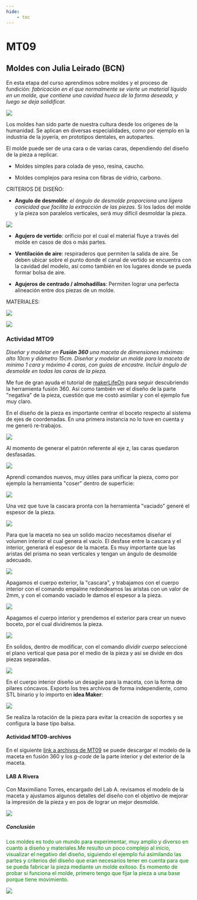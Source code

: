 ```yaml
---
hide:
    - toc
---
```


# MT09
## Moldes con Julia Leirado (BCN)
En esta etapa del curso aprendimos sobre moldes y el proceso de fundición: *fabricación en el que normalmente se vierte un material líquido en un molde, que contiene una cavidad hueca de la forma deseada, y luego se deja solidificar.* 

![](../images/MT09/1.JPG) 

Los moldes han sido parte de nuestra cultura desde los orígenes de la humanidad. Se aplican en diversas especialidades, como por ejemplo en la industria de la joyería, en prototipos dentales, en autopartes.  

El molde puede ser de una cara o de varias caras, dependiendo del diseño de la pieza a replicar.

- Moldes simples para colada de yeso, resina, caucho.

- Moldes complejos para resina con fibras de vidrio, carbono.

CRITERIOS DE DISEÑO:

- **Angulo de desmolde**: *el ángulo de desmolde proporciona una ligera conicidad que facilita la extracción de las piezas*.
Si los lados del molde y la pieza son paralelos verticales, será muy difícil desmoldar la pieza. 

![](../images/MT09/2.JPG) 

- **Agujero de vertido**: orificio por el cual el material fluye a través del molde en casos de dos o más partes. 

- **Ventilación de aire**: respiraderos que permiten la salida de aire.
Se deben ubicar sobre el punto donde el canal de vertido se encuentra con la cavidad del modelo, así como también en los lugares donde se pueda formar bolsa de aire. 

- **Agujeros de centrado / almohadillas**: 
Permiten lograr una perfecta alineación entre dos piezas de un molde. 

MATERIALES: 

 ![](../images/MT09/1m.jpg) 

 ![](../images/MT09/2m.jpg) 

### Actividad MTO9

 *Diseñar y modelar en **Fusión 360** una maceta de dimensiones máximas: alto 10cm y diámetro 15cm.
 Diseñar y modelar un molde para la maceta de mínimo 1 cara y máximo 4 caras, con guías de encastre. 
 Incluir ángulo de desmolde en todas las caras de la pieza.*

Me fue de gran ayuda el tutorial de [makerLifeOn](https://www.youtube.com/watch?v=gVrJOnB1VHU) para seguir descubriendo la herramienta fusión 360. Así como también ver el diseño de la parte "negativa" de la pieza, cuestión que me costó asimilar y con el ejemplo fue muy claro.


En el diseño de la pieza es importante centrar el boceto respecto al sistema de ejes de coordenadas. 
En una primera instancia no lo tuve en cuenta y me generó re-trabajos.

![](../images/MT09/m1.JPG) 

Al momento de generar el patrón referente al eje z, las caras quedaron desfasadas. 

![](../images/MT09/m2.JPG)

Aprendí comandos nuevos, muy útiles para unificar la pieza, como por ejemplo la herramienta "coser" dentro de superficie: 

![](../images/MT09/m3.JPG)

Una vez que tuve la cascara pronta con la herramienta "vaciado" generé el espesor de la pieza.

![](../images/MT09/m4.JPG)

Para que la maceta no sea un solido macizo necesitamos diseñar el volumen interior el cual genera el vacío. El desfase entre la cascara y el interior, generará el espesor de la maceta. 
Es muy importante que las aristas del prisma no sean verticales y tengan un ángulo de desmolde adecuado. 

![](../images/MT09/m5.JPG)

Apagamos el cuerpo exterior, la "cascara", y trabajamos con el cuerpo interior con el comando empalme redondeamos las aristas con un valor de 2mm, y con el comando vaciado le damos el espesor a la pieza.

![](../images/MT09/m6.JPG)

Apagamos el cuerpo interior y prendemos el exterior para crear un nuevo boceto, por el cual dividiremos la pieza. 

![](../images/MT09/m7.JPG)

En solidos, dentro de modificar, con el comando *dividir cuerpo* seleccioné el plano vertical que pasa por el medio de la pieza y así se divide en dos piezas separadas. 

![](../images/MT09/m8.JPG)

En el cuerpo interior diseño un desagüe para la maceta, con la forma de pilares cóncavos.
Exporto los tres archivos de forma independiente, como STL binario y lo importo en **idea Maker**:

![](../images/MT09/m9.JPG)

Se realiza la rotación de la pieza para evitar la creación de soportes y se configura la base tipo balsa. 

#### Actividad MTO9-archivos 

En el siguiente [link a archivos de MT09](https://drive.google.com/drive/u/0/folders/185s9ItCN6rT45JQD6yXyU4WL12Q8dqM2) se puede descargar el modelo de la maceta en fusión 360 y los *g-code* de la parte interior y del exterior de la maceta. 

#### **LAB A Rivera**
Con Maximiliano Torres, encargado del Lab A. revisamos el modelo de la maceta y ajustamos algunos detalles del diseño con el objetivo de mejorar la impresión de la pieza y en pos de lograr un mejor desmolde. 

![](../images/MT09/l2.jpg)

##### Conclusión
 <font color="green"> Los moldes es todo un mundo para experimentar, muy amplio y diverso en cuanto a diseño y materiales.Me resulto un poco complejo al inicio, visualizar el negativo del diseño, siguiendo el ejemplo fui asimilando las partes y criterios del diseño que eran necesarios tener en cuenta para que se pueda fabricar la pieza mediante un molde exitoso. Es momento de probar si funciona el molde, primero tengo que fijar la pieza a una base porque tiene movimiento.</font>

 ![](../images/MT09/fn.jpeg)